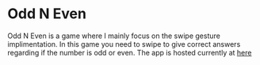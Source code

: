 # Odd N Even

Odd N Even is a game where I mainly focus on the swipe gesture implimentation. In this game you need to swipe to give correct answers regarding if the number is odd or even. The app is hosted currently at [here](https://oddneven.netlify.app/)
